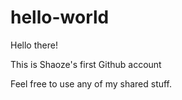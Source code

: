 # hello-world

Hello there!

This is Shaoze's first Github account

Feel free to use any of my shared stuff. 
